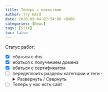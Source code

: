 ```yaml
---
title: Теперь с новостями
author: Try Hard
date: 2020-09-04 02:54:00 +0800
categories: [News]
tags: [Site]
toc: false
---
```


Статус работ:
- [x] ебаться с dns
- [x] ебаться с получением домена
- [x] ебаться с сертификатом
- [ ] передеплоить разделы категории и теги
-<details markdown='1'><summary>Развернуть / Свернуть</summary>
- [ ] Теперь у нас есть сайт 

</details>
